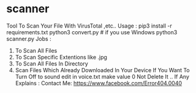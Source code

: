 # scanner
Tool To Scan Your File With VirusTotal ,etc..
Usage : 
pip3 install -r requirements.txt
python3 convert.py # if you use Windows
python3 scanner.py
Jobs :
1. To Scan All Files
2. To Scan Specific Extentions like .jpg
3. To Scan All Files In Directory
4. Scan Files Which Already Downloaded In Your Device
If You Want To Turn Off to sound edit in voice.txt make value 0 Not Delete It ..
If Any Explains : 
 Contact Me:
  https://www.facebook.com/Error404.0040
